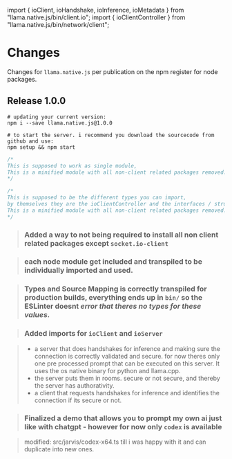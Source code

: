 import { ioClient, ioHandshake, ioInference, ioMetadata } from "llama.native.js/bin/client.io";
import { ioClientController } from "llama.native.js/bin/network/client";

# Changes

Changes for `llama.native.js` per publication on the npm register for node packages.

## Release 1.0.0 <Comment change this to a version before pushing to githubs />

```shell
# updating your current version:
npm i --save llama.native.js@1.0.0
```

```shell
# to start the server. i recommend you download the sourcecode from github and use:
npm setup && npm start
```

```typescript
/*
This is supposed to work as single module,
This is a minified module with all non-client related packages removed.
*/

/*
This is supposed to be the different types you can import,
by themselves they are the ioClientController and the interfaces / structures used when communication was successful.
This is a minified module with all non-client related packages removed.
*/
```

> ### Added a way to not being required to install all non client related packages except `socket.io-client`

> ### each node module get included and transpiled to be individually imported and used.

> ### **Types** and **Source** **Mapping** is correctly transpiled for production builds, everything ends up in `bin/` so the ESLinter doesnt *error that theres no types for these values*.

> ### Added imports for `ioClient` and `ioServer`

> - a server that does handshakes for inference and making sure the connection is correctly validated and secure. for now theres only one pre processed prompt that can be executed on this server. It uses the os native binary for python and llama.cpp.
> - the server puts them in rooms. secure or not secure, and thereby the server has authorativity.
> - a client that requests handshakes for inference and identifies the connection if its secure or not.

> ### Finalized a demo that allows you to prompt my own ai just like with chatgpt - however for now only `codex` is available

> modified:   src/jarvis/codex-x64.ts till i was happy with it and can duplicate into new ones.